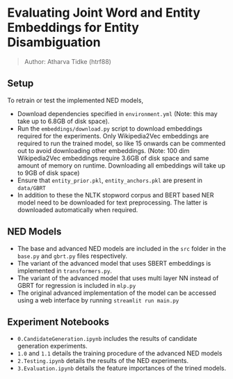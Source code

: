 # Evaluating Joint Word and Entity Embeddings for Entity Disambiguation
> Author: Atharva Tidke (htrf88)

## Setup

To retrain or test the implemented NED models,
- Download dependencies specified in `environment.yml` (Note: this may take up to 6.8GB of disk space).
- Run the `embeddings/download.py` script to download embeddings required for the experiments. Only Wikipedia2Vec embeddings are required to run the trained model, so like 15 onwards can be commented out to avoid downloading other embeddings. (Note: 100 dim Wikipedia2Vec embeddings require 3.6GB of disk space and same amount of memory on runtime. Downloading all embeddings will take up to 9GB of disk space)
- Ensure that `entity_prior.pkl`, `entity_anchors.pkl` are present in `data/GBRT`
- In addition to these the NLTK stopword corpus and BERT based NER model need to be downloaded for text preprocessing. The latter is downloaded automatically when required.

## NED Models
- The base and advanced NED models are included in the `src` folder in the `base.py` and `gbrt.py` files respectively. 
- The variant of the advanced model that uses SBERT embeddings is implemented in `transformers.py`.
- The variant of the advanced model that uses multi layer NN instead of GBRT for regression is included in `mlp.py`
- The original advanced implementation of the model can be accessed using a web interface by running `streamlit run main.py`

## Experiment Notebooks
- `0.CandidateGeneration.ipynb` includes the results of candidate generation experiments.
- `1.0` and `1.1` details the training procedure of the advanced NED models
- `2.Testing.ipynb` details the results of the NED experiments.
- `3.Evaluation.ipynb` details the feature importances of the trined models.